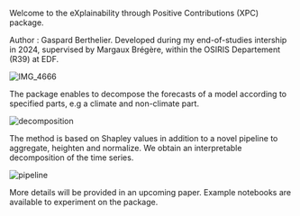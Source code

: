 Welcome to the eXplainability through Positive Contributions (XPC) package.

Author : Gaspard Berthelier. 
Developed during my end-of-studies intership in 2024, supervised by Margaux Brégère, within the OSIRIS Departement (R39) at EDF.

![IMG_4666](https://github.com/user-attachments/assets/2d97d263-1390-44b5-9b81-a475628fbc57)

The package enables to decompose the forecasts of a model according to specified parts, e.g a climate and non-climate part.

![decomposition](https://github.com/user-attachments/assets/ff3ca909-2483-4d99-a11b-cbf8953bb090)

The method is based on Shapley values in addition to a novel pipeline to aggregate, heighten and normalize. We obtain an interpretable decomposition of the time series.

![pipeline](https://github.com/user-attachments/assets/2e0f54ab-5409-42a1-b254-40aa804247b0)

More details will be provided in an upcoming paper. Example notebooks are available to experiment on the package.
